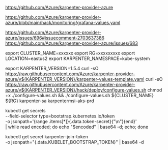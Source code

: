 https://github.com/Azure/karpenter-provider-azure

https://github.com/Azure/karpenter-provider-azure/blob/main/hack/monitoring/grafana-values.yaml

https://github.com/Azure/karpenter-provider-azure/issues/696#issuecomment-2703637386
https://github.com/Azure/karpenter-provider-azure/issues/683

export CLUSTER_NAME=xxxxxx
export RG=xxxxxxxxx
export LOCATION=eastus2
export KARPENTER_NAMESPACE=kube-system

export KARPENTER_VERSION=1.5.4
curl -sO https://raw.githubusercontent.com/Azure/karpenter-provider-azure/v${KARPENTER_VERSION}/karpenter-values-template.yaml
curl -sO https://raw.githubusercontent.com/Azure/karpenter-provider-azure/v${KARPENTER_VERSION}/hack/deploy/configure-values.sh
chmod +x ./configure-values.sh && ./configure-values.sh ${CLUSTER_NAME} ${RG} karpenter-sa karpentermsi-aks-prd

kubectl get secrets \
  --field-selector type=bootstrap.kubernetes.io/token \
  -o jsonpath='{range .items[*]}{.data.token-secret}{"\n"}{end}' \
  | while read encoded; do echo "$encoded" | base64 -d; echo; done

kubectl get secret karpenter-join-token \
  -o jsonpath="{.data.KUBELET_BOOTSTRAP_TOKEN}" | base64 -d

